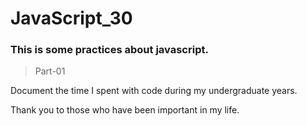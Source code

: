 # JavaScript_30
### This is some practices about javascript.

> Part-01

Document the time I spent with code during my undergraduate years.

Thank you to those who have been important in my life.




